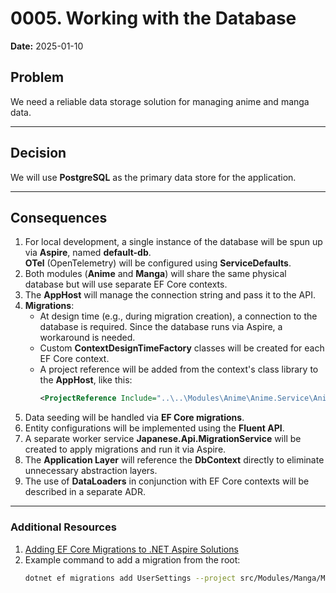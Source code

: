 # 0005. Working with the Database

**Date:** 2025-01-10

## Problem

We need a reliable data storage solution for managing anime and manga data. </br>

---

## Decision

We will use **PostgreSQL** as the primary data store for the application. </br>

---

## Consequences

1. For local development, a single instance of the database will be spun up via **Aspire**, named **default-db**. </br>
   **OTel** (OpenTelemetry) will be configured using **ServiceDefaults**. </br>
2. Both modules (**Anime** and **Manga**) will share the same physical database but will use separate EF Core contexts. </br>
3. The **AppHost** will manage the connection string and pass it to the API. </br>
4. **Migrations**: </br>
   - At design time (e.g., during migration creation), a connection to the database is required. Since the database runs via Aspire, a workaround is needed. </br>
   - Custom **ContextDesignTimeFactory** classes will be created for each EF Core context. </br>
   - A project reference will be added from the context's class library to the **AppHost**, like this:
     ```xml
     <ProjectReference Include="..\..\Modules\Anime\Anime.Service\Anime.Service.csproj" IsAspireProjectResource="false" />
     ```  
5. Data seeding will be handled via **EF Core migrations**. </br>
6. Entity configurations will be implemented using the **Fluent API**. </br>
7. A separate worker service **Japanese.Api.MigrationService** will be created to apply migrations and run it via Aspire. </br>
8. The **Application Layer** will reference the **DbContext** directly to eliminate unnecessary abstraction layers. </br>
9. The use of **DataLoaders** in conjunction with EF Core contexts will be described in a separate ADR. </br>

---

### Additional Resources

1. [Adding EF Core Migrations to .NET Aspire Solutions](https://khalidabuhakmeh.com/add-ef-core-migrations-to-dotnet-aspire-solutions) </br>
2. Example command to add a migration from the root:
   ```bash
   dotnet ef migrations add UserSettings --project src/Modules/Manga/Manga.Service/Manga.Service.csproj --startup-project src/Host/App.Host/App.Host.csproj --context MangaDbContext
